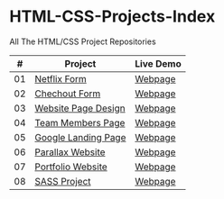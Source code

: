 # HTML-CSS-Projects-Index

All The HTML/CSS Project Repositories

|  #  | Project                                                                                 | Live Demo                                                           |
| :-: | --------------------------------------------------------------------------------------- | ------------------------------------------------------------------- |
| 01  | [Netflix Form](https://github.com/kadirzkaya/Netflix)                                   | [Webpage](https://kadirzkaya.github.io/Netflix/)                    |
| 02  | [Chechout Form](https://github.com/kadirzkaya/Checkout-Form)                            | [Webpage](https://kadirzkaya.github.io/Checkout-Form/)              |
| 03  | [Website Page Design](https://github.com/kadirzkaya/Website-Design)                     | [Webpage](https://kadirzkaya.github.io/Website-Design/)             |
| 04  | [Team Members Page](https://github.com/kadirzkaya/Team-Members-Page)                    | [Webpage](https://kadirzkaya.github.io/Team-Members-Page/)          |
| 05  | [Google Landing Page](https://github.com/kadirzkaya/Google-Landing-Page)                | [Webpage](https://kadirzkaya.github.io/Google-Landing-Page/)        |
| 06  | [Parallax Website](https://github.com/kadirzkaya/Parallax-Website)                      | [Webpage](https://kadirzkaya.github.io/Parallax-Website/)           |
| 07  | [Portfolio Website](https://github.com/kadirzkaya/Portfolio-Website)                    | [Webpage](https://kadirzkaya.github.io/Portfolio-Website/)          |
| 08  | [SASS Project](https://github.com/keremilhan/SASS-Project)                              | [Webpage](https://keremilhan.github.io/SASS-Project/)               |
